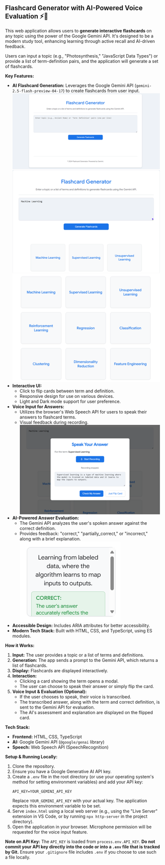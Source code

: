 
## Flashcard Generator with AI-Powered Voice Evaluation ⚡️🧠

This web application allows users to **generate interactive flashcards** on any topic using the power of the Google Gemini API. It's designed to be a modern study tool, enhancing learning through active recall and AI-driven feedback.

Users can input a topic (e.g., "Photosynthesis," "JavaScript Data Types") or provide a list of term-definition pairs, and the application will generate a set of flashcards.

**Key Features:**

*   **AI Flashcard Generation:** Leverages the Google Gemini API (`gemini-2.5-flash-preview-04-17`) to create flashcards from user input.
    ![Screenshot of the app homescreen](app-homescreen.png)
    ![Screenshot of generating flashcards on a topic](app-topic.png)
    ![Screenshot of the generated flashcards](app-flashcards.png)
*   **Interactive UI:**
    *   Click to flip cards between term and definition.
    *   Responsive design for use on various devices.
    *   Light and Dark mode support for user preference.
*   **Voice Input for Answers:**
    *   Utilizes the browser's Web Speech API for users to speak their answers to flashcard terms.
    *   Visual feedback during recording.
    ![Screenshot of the voice input](app-voice_evaluation.png)
*   **AI-Powered Answer Evaluation:**
    *   The Gemini API analyzes the user's spoken answer against the correct definition.
    *   Provides feedback: "correct," "partially_correct," or "incorrect," along with a brief explanation.
    ![Screenshot of the answer evaluation](app-answer_evaluation.png)
*   **Accessible Design:** Includes ARIA attributes for better accessibility.
*   **Modern Tech Stack:** Built with HTML, CSS, and TypeScript, using ES modules.

**How it Works:**

1.  **Input:** The user provides a topic or a list of terms and definitions.
2.  **Generation:** The app sends a prompt to the Gemini API, which returns a list of flashcards.
3.  **Display:** Flashcards are displayed interactively.
4.  **Interaction:**
    *   Clicking a card showing the term opens a modal.
    *   The user can choose to speak their answer or simply flip the card.
5.  **Voice Input & Evaluation (Optional):**
    *   If the user chooses to speak, their voice is transcribed.
    *   The transcribed answer, along with the term and correct definition, is sent to the Gemini API for evaluation.
    *   The AI's assessment and explanation are displayed on the flipped card.

**Tech Stack:**

*   **Frontend:** HTML, CSS, TypeScript
*   **AI:** Google Gemini API (`@google/genai` library)
*   **Speech:** Web Speech API (SpeechRecognition)

**Setup & Running Locally:**

1.  Clone the repository.
2.  Ensure you have a Google Generative AI API key.
3.  Create a `.env` file in the root directory (or use your operating system's method for setting environment variables) and add your API key:
    ```
    API_KEY=YOUR_GEMINI_API_KEY
    ```
    Replace `YOUR_GEMINI_API_KEY` with your actual key. The application expects this environment variable to be set.
4.  Serve `index.html` using a local web server (e.g., using the "Live Server" extension in VS Code, or by running `npx http-server` in the project directory).
5.  Open the application in your browser. Microphone permission will be requested for the voice input feature.

**Note on API Key:**
The `API_KEY` is loaded from `process.env.API_KEY`. **Do not commit your API key directly into the code or into a `.env` file that is tracked by Git.** Ensure your `.gitignore` file includes `.env` if you choose to use such a file locally.
